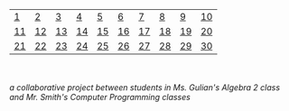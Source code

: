 <table>
  <tr>
   <td>
      <a href="http://alpha.editor.p5js.org/full/SkLkmgzwz">1</a>
   </td>
   <td>
      <a href="http://alpha.editor.p5js.org/full/B1yT-ZGwf">2</a>
   </td>
   <td>
      <a href="http://alpha.editor.p5js.org/full/HkuW5lMvM">3</a>
   </td>
   <td>
      <a href="http://alpha.editor.p5js.org/full/BJyVsgGPf">4</a>
   </td>
   <td>
      <a href="http://alpha.editor.p5js.org/full/BkfCrgMvz">5</a>
   </td>
   <td>
      <a href="http://alpha.editor.p5js.org/full/r1tYM-GwG">6</a>
   </td>
   <td>
      <a href="http://alpha.editor.p5js.org/full/S1jIZ-MPz">7</a>
   </td>
   <td>
      <a href="http://alpha.editor.p5js.org/full/Hkc6WZGvG">8</a>
   </td>
   <td>
      <a href="http://alpha.editor.p5js.org/full/Hy5EfZzDG">9</a>
   </td>
   <td>
      <a href="http://alpha.editor.p5js.org/full/rkgGjJzDf">10</a>
   </td>
  </tr>
  <tr>
   <td>
      <a href="http://alpha.editor.p5js.org/full/rJ0wMWMvG">11</a>
   </td>
   <td>
      <a href="http://alpha.editor.p5js.org/full/SypkGZfPG">12</a>
   </td>
   <td>
      <a href="http://alpha.editor.p5js.org/full/ryo2f-Mvf">13</a>
   </td>
   <td>
      <a href="http://alpha.editor.p5js.org/full/HJLoBbMDM">14</a>
   </td>
   <td>
      <a href="http://alpha.editor.p5js.org/full/BkS9V-fvz">15</a>
   </td>
   <td>
      <a href="http://alpha.editor.p5js.org/full/SkXDeZMvf">16</a>
   </td>
   <td>
      <a href="http://alpha.editor.p5js.org/full/">17</a>
   </td>
   <td>
      <a href="http://alpha.editor.p5js.org/full/">18</a>
   </td>
   <td>
      <a href="http://alpha.editor.p5js.org/full/">19</a>
   </td>
   <td>
      <a href="http://alpha.editor.p5js.org/full/">20</a>
   </td>
  </tr>
  <tr>
   <td>
      <a href="http://alpha.editor.p5js.org/full/">21</a>
   </td>
   <td>
      <a href="http://alpha.editor.p5js.org/full/">22</a>
   </td>
   <td>
      <a href="http://alpha.editor.p5js.org/full/">23</a>
   </td>
   <td>
      <a href="http://alpha.editor.p5js.org/full/">24</a>
   </td>
   <td>
      <a href="http://alpha.editor.p5js.org/full/">25</a>
   </td>
   <td>
      <a href="http://alpha.editor.p5js.org/full/">26</a>
   </td>
   <td>
      <a href="http://alpha.editor.p5js.org/full/">27</a>
   </td>
   <td>
      <a href="http://alpha.editor.p5js.org/full/">28</a>
   </td>
   <td>
      <a href="http://alpha.editor.p5js.org/full/">29</a>
   </td>
   <td>
      <a href="http://alpha.editor.p5js.org/full/">30</a>
   </td>
  </tr>
</table>

<br>
<br>
<em>a collaborative project between students in Ms. Gulian's Algebra 2 class and Mr. Smith's Computer Programming classes</em>
<br>
<br>


